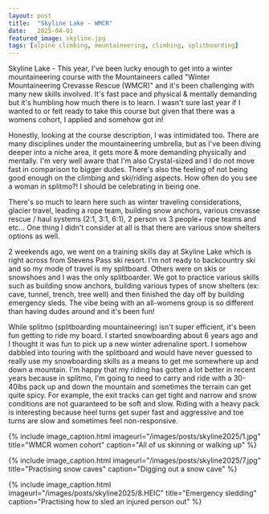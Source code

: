 ```yaml
---
layout: post
title:  "Skyline Lake - WMCR"
date:   2025-04-01
featured_image: skyline.jpg
tags: [alpine climbing, mountaineering, climbing, splitboarding]
---
```


Skyline Lake - This year, I've been lucky enough to get into a winter mountaineering course with the Mountaineers called "Winter Mountaineering Crevasse Rescue (WMCR)" and it's been challenging with many new skills involved. It's fast pace and physical & mentally demanding but it's humbling how much there is to learn. I wasn't sure last year if I wanted to or felt ready to take this course but given that there was a womens cohort, I applied and somehow got in!

<!--more-->

Honestly, looking at the course description, I was intimidated too. There are many disciplines under the mountaineering umbrella, but as I've been diving deeper into a niche area, it gets more & more demanding physically and mentally. I'm very well aware that I'm also Crystal-sized and I do not move fast in comparison to bigger dudes. There's also the feeling of not being good enough on the climbing and ski/riding aspects. How often do you see a woman in splitmo?! I should be celebrating in being one.

There's so much to learn here such as winter traveling considerations, glacier travel, leading a rope team, building snow anchors, various crevasse rescue / haul systems (2:1, 3:1, 6:1), 2 person vs 3 people+ rope teams and etc... One thing I didn't consider at all is that there are various snow shelters options as well.

2 weekends ago, we went on a training skills day at Skyline Lake which is right across from Stevens Pass ski resort. I'm not ready to backcountry ski and so my mode of travel is my splitboard. Others were on skis or snowshoes and I was the only splitboarder. We got to practice various skills such as building snow anchors, building various types of snow shelters (ex: cave, tunnel, trench, tree well) and then finished the day off by building emergency sleds. The vibe being with an all-womens group is so different than having dudes around and it's been fun!

While splitmo (splitboarding mountaineering) isn't super efficient, it's been fun getting to ride my board. I started snowboarding about 6 years ago and I thought it was fun to pick up a new winter adrenaline sport. I somehow dabbled into touring with the splitboard and would have never guessed to really use my snowboarding skills as a means to get me somewhere up and down a mountain. I'm happy that my riding has gotten a lot better in recent years because in splitmo, I'm going to need to carry and ride with a 30-40lbs pack up and down the mountain and sometimes the terrain can get quite spicy. For example, the exit tracks can get tight and narrow and snow conditions are not guaranteed to be soft and slow. Riding with a heavy pack is interesting because heel turns get super fast and aggressive and toe turns are slow and sometimes feel non-responsive.

{% include image_caption.html imageurl="/images/posts/skyline2025/1.jpg" title="WMCR women cohort" caption="All of us skinning or walking up" %}

{% include image_caption.html imageurl="/images/posts/skyline2025/7.jpg" title="Practising snow caves" caption="Digging out a snow cave" %}

{% include image_caption.html imageurl="/images/posts/skyline2025/8.HEIC" title="Emergency sledding" caption="Practising how to sled an injured person out" %}